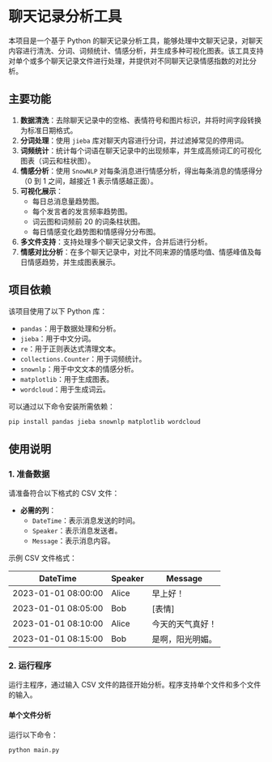# 聊天记录分析工具

本项目是一个基于 Python 的聊天记录分析工具，能够处理中文聊天记录，对聊天内容进行清洗、分词、词频统计、情感分析，并生成多种可视化图表。该工具支持对单个或多个聊天记录文件进行处理，并提供对不同聊天记录情感指数的对比分析。

## 主要功能

1. **数据清洗**：去除聊天记录中的空格、表情符号和图片标识，并将时间字段转换为标准日期格式。
2. **分词处理**：使用 `jieba` 库对聊天内容进行分词，并过滤掉常见的停用词。
3. **词频统计**：统计每个词语在聊天记录中的出现频率，并生成高频词汇的可视化图表（词云和柱状图）。
4. **情感分析**：使用 `SnowNLP` 对每条消息进行情感分析，得出每条消息的情感得分（0 到 1 之间，越接近 1 表示情感越正面）。
5. **可视化展示**：
   - 每日总消息量趋势图。
   - 每个发言者的发言频率趋势图。
   - 词云图和词频前 20 的词条柱状图。
   - 每日情感变化趋势图和情感得分分布图。
6. **多文件支持**：支持处理多个聊天记录文件，合并后进行分析。
7. **情感对比分析**：在多个聊天记录中，对比不同来源的情感均值、情感峰值及每日情感趋势，并生成图表展示。

## 项目依赖

该项目使用了以下 Python 库：

- `pandas`：用于数据处理和分析。
- `jieba`：用于中文分词。
- `re`：用于正则表达式清理文本。
- `collections.Counter`：用于词频统计。
- `snownlp`：用于中文文本的情感分析。
- `matplotlib`：用于生成图表。
- `wordcloud`：用于生成词云。

可以通过以下命令安装所需依赖：

```bash
pip install pandas jieba snownlp matplotlib wordcloud
```

## 使用说明

### 1. 准备数据

请准备符合以下格式的 CSV 文件：

- **必需的列**：
  - `DateTime`：表示消息发送的时间。
  - `Speaker`：表示消息发送者。
  - `Message`：表示消息内容。

示例 CSV 文件格式：

| DateTime            | Speaker | Message     |
|---------------------|---------|-------------|
| 2023-01-01 08:00:00 | Alice   | 早上好！     |
| 2023-01-01 08:05:00 | Bob     | [表情]       |
| 2023-01-01 08:10:00 | Alice   | 今天的天气真好！ |
| 2023-01-01 08:15:00 | Bob     | 是啊，阳光明媚。 |

### 2. 运行程序

运行主程序，通过输入 CSV 文件的路径开始分析。程序支持单个文件和多个文件的输入。

#### 单个文件分析

运行以下命令：

```bash
python main.py
```
